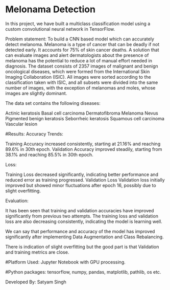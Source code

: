 # Melonama Detection
In this project, we have built a multiclass classification model using a custom convolutional neural network in TensorFlow. 

Problem statement: To build a CNN based model which can accurately detect melanoma. Melanoma is a type of cancer that can be deadly if not detected early. It accounts for 75% of skin cancer deaths. A solution that can evaluate images and alert dermatologists about the presence of melanoma has the potential to reduce a lot of manual effort needed in diagnosis.
The dataset consists of 2357 images of malignant and benign oncological diseases, which were formed from the International Skin Imaging Collaboration (ISIC). All images were sorted according to the classification taken with ISIC, and all subsets were divided into the same number of images, with the exception of melanomas and moles, whose images are slightly dominant.


The data set contains the following diseases:

Actinic keratosis
Basal cell carcinoma
Dermatofibroma
Melanoma
Nevus
Pigmented benign keratosis
Seborrheic keratosis
Squamous cell carcinoma
Vascular lesion



#Results:
Accuracy Trends:

Training Accuracy increased consistently, starting at 21.16% and reaching 89.6% in 30th epoch. Validation Accuracy improved steadily, starting from 38.1% and reaching 85.5% in 30th epoch.

Loss:

Training Loss decreased significantly, indicating better performance and reduced error as training progressed. Validation Loss Validation loss initially improved but showed minor fluctuations after epoch 16, possibly due to slight overfitting.

Evaluation:

It has been seen that training and validation accuracies have improved significantly from previous two attempts. The training loss and validation loss are also decreasing consistently, indicating the model is learning well.

We can say that performance and accuracy of the model has improved significantly after implementing Data Augmentation and Class Rebalancing.

There is indication of slight overfitting but the good part is that Validation and training metrics are close.

#Platform Used: 
Jupyter Notebook with GPU processing.

#Python packages: 
tensorflow, numpy, pandas, matplotlib, pathlib, os etc.

Developed By: Satyam Singh
